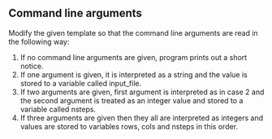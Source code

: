 ## Command line arguments
Modify the given template so that the command line arguments are read in the following way:
1. If no command line arguments are given, program prints out a short notice.
2. If one argument is given, it is interpreted as a string and the value is stored to a variable called input_file.
3. If two arguments are given, first argument is interpreted as in case 2 and the second argument is treated as an integer value and stored to a variable called nsteps.
4. If three arguments are given then they all are interpreted as integers and values are stored to variables rows, cols and nsteps in this order.

